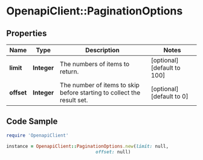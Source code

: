 # OpenapiClient::PaginationOptions

## Properties

Name | Type | Description | Notes
------------ | ------------- | ------------- | -------------
**limit** | **Integer** | The numbers of items to return. | [optional] [default to 100]
**offset** | **Integer** | The number of items to skip before starting to collect the result set. | [optional] [default to 0]

## Code Sample

```ruby
require 'OpenapiClient'

instance = OpenapiClient::PaginationOptions.new(limit: null,
                                 offset: null)
```


